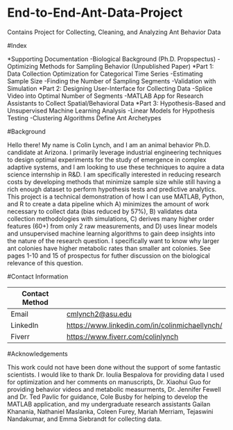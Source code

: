 # End-to-End-Ant-Data-Project
Contains Project for Collecting, Cleaning, and Analyzing Ant Behavior Data

#Index

*Supporting Documentation
  -Biological Background (Ph.D. Propspectus) 
  -Optimizing Methods for Sampling Behavior (Unpublished Paper)
*Part 1: Data Collection Optimization for Categorical Time Series 
  -Estimating Sample Size 
  -Finding the Number of Sampling Segments
  -Validation with Simulation 
*Part 2: Designing User-Interface for Collecting Data
  -Splice Video into Optimal Number of Segments
  -MATLAB App for Research Assistants to Collect Spatial/Behavioral Data
*Part 3: Hypothesis-Based and Unsupervised Machine Learning Analysis
  -Linear Models for Hypothesis Testing
  -Clustering Algorithms Define Ant Archetypes 

#Background

Hello there! My name is Colin Lynch, and I am an animal behavior Ph.D. candidate at Arizona. I primarily leverage industrial engineering techniques to design optimal experiments for the study of emergence in complex adaptive systems, and I am looking to use these techniques to aquire a data science internship in R&D. I am specifically interested in reducing research costs by developing methods that minimize sample size while still having a rich enough dataset to perform hypothesis tests and predictive analytics. This project is a technical demonstration of how I can use MATLAB, Python, and R to create a data pipeline which A) minimizes the amount of work necessary to collect data (bias reduced by 57%), B) validates data collection methodologies with simulations, C) derives many higher order features (60+) from only 2 raw measurements, and D) uses linear models and unsupervised machine learning algorithms to gain deep insights into the nature of the research question. I specifically want to know why larger ant colonies have higher metabolic rates than smaller ant colonies. See pages 1-10 and 15 of prospectus for futher discussion on the biological relevance of this question.   

#Contact Information

| Contact Method |  |
| --- | --- |
| Email | cmlynch2@asu.edu |
| LinkedIn | https://www.linkedin.com/in/colinmichaellynch/ |
| Fiverr | https://www.fiverr.com/colinlynch |

#Acknowledgements

This work could not have been done without the support of some fantastic scientists. I would like to thank Dr. Ioulia Bespalova for providing data I used for optimization and her comments on manuscripts, Dr. Xiaohui Guo for providing behavior videos and metabolic measurments, Dr. Jennifer Fewell and Dr. Ted Pavlic for guidance, Cole Busby for helping to develop the MATLAB application, and my undergraduate research assistants Gailan Khanania, Nathaniel Maslanka, Coleen Furey, Mariah Merriam, Tejaswini Nandakumar, and Emma Siebrandt for collecting data. 

